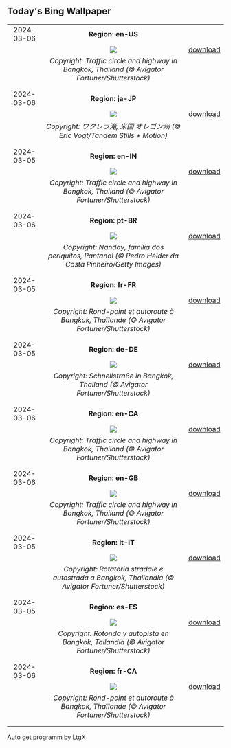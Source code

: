 ## Today's Bing Wallpaper
|      |      |      |
| :----: | :----: | :----: |
|2024-03-06|**Region: en-US**||
||![](https://www.bing.com/th?id=OHR.BangkokCircle_EN-US4243452532_UHD.jpg&pid=hp&w=1152&h=648&rs=1&c=4)| [download](https://www.bing.com/th?id=OHR.BangkokCircle_EN-US4243452532_UHD.jpg)|
||*Copyright: Traffic circle and highway in Bangkok, Thailand (© Avigator Fortuner/Shutterstock)*
||
|||
|2024-03-06|**Region: ja-JP**||
||![](https://www.bing.com/th?id=OHR.WahclellaFalls_JA-JP1412765410_UHD.jpg&pid=hp&w=1152&h=648&rs=1&c=4)| [download](https://www.bing.com/th?id=OHR.WahclellaFalls_JA-JP1412765410_UHD.jpg)|
||*Copyright: ワクレラ滝, 米国 オレゴン州 (© Eric Vogt/Tandem Stills + Motion)*
||
|||
|2024-03-05|**Region: en-IN**||
||![](https://www.bing.com/th?id=OHR.BangkokCircle_EN-IN0487845274_UHD.jpg&pid=hp&w=1152&h=648&rs=1&c=4)| [download](https://www.bing.com/th?id=OHR.BangkokCircle_EN-IN0487845274_UHD.jpg)|
||*Copyright: Traffic circle and highway in Bangkok, Thailand (© Avigator Fortuner/Shutterstock)*
||
|||
|2024-03-06|**Region: pt-BR**||
||![](https://www.bing.com/th?id=OHR.NandayParakeet_PT-BR2771660938_UHD.jpg&pid=hp&w=1152&h=648&rs=1&c=4)| [download](https://www.bing.com/th?id=OHR.NandayParakeet_PT-BR2771660938_UHD.jpg)|
||*Copyright: Nanday, família dos periquitos, Pantanal (© Pedro Hélder da Costa Pinheiro/Getty Images)*
||
|||
|2024-03-05|**Region: fr-FR**||
||![](https://www.bing.com/th?id=OHR.BangkokCircle_FR-FR6646035887_UHD.jpg&pid=hp&w=1152&h=648&rs=1&c=4)| [download](https://www.bing.com/th?id=OHR.BangkokCircle_FR-FR6646035887_UHD.jpg)|
||*Copyright: Rond-point et autoroute à Bangkok, Thaïlande (© Avigator Fortuner/Shutterstock)*
||
|||
|2024-03-05|**Region: de-DE**||
||![](https://www.bing.com/th?id=OHR.BangkokCircle_DE-DE6353935365_UHD.jpg&pid=hp&w=1152&h=648&rs=1&c=4)| [download](https://www.bing.com/th?id=OHR.BangkokCircle_DE-DE6353935365_UHD.jpg)|
||*Copyright: Schnellstraße in Bangkok, Thailand (© Avigator Fortuner/Shutterstock)*
||
|||
|2024-03-06|**Region: en-CA**||
||![](https://www.bing.com/th?id=OHR.BangkokCircle_EN-CA9121846654_UHD.jpg&pid=hp&w=1152&h=648&rs=1&c=4)| [download](https://www.bing.com/th?id=OHR.BangkokCircle_EN-CA9121846654_UHD.jpg)|
||*Copyright: Traffic circle and highway in Bangkok, Thailand (© Avigator Fortuner/Shutterstock)*
||
|||
|2024-03-06|**Region: en-GB**||
||![](https://www.bing.com/th?id=OHR.BangkokCircle_EN-GB8143129520_UHD.jpg&pid=hp&w=1152&h=648&rs=1&c=4)| [download](https://www.bing.com/th?id=OHR.BangkokCircle_EN-GB8143129520_UHD.jpg)|
||*Copyright: Traffic circle and highway in Bangkok, Thailand (© Avigator Fortuner/Shutterstock)*
||
|||
|2024-03-05|**Region: it-IT**||
||![](https://www.bing.com/th?id=OHR.BangkokCircle_IT-IT8552577608_UHD.jpg&pid=hp&w=1152&h=648&rs=1&c=4)| [download](https://www.bing.com/th?id=OHR.BangkokCircle_IT-IT8552577608_UHD.jpg)|
||*Copyright: Rotatoria stradale e autostrada a Bangkok, Thailandia (© Avigator Fortuner/Shutterstock)*
||
|||
|2024-03-05|**Region: es-ES**||
||![](https://www.bing.com/th?id=OHR.BangkokCircle_ES-ES6741125775_UHD.jpg&pid=hp&w=1152&h=648&rs=1&c=4)| [download](https://www.bing.com/th?id=OHR.BangkokCircle_ES-ES6741125775_UHD.jpg)|
||*Copyright: Rotonda y autopista en Bangkok, Tailandia (© Avigator Fortuner/Shutterstock)*
||
|||
|2024-03-06|**Region: fr-CA**||
||![](https://www.bing.com/th?id=OHR.BangkokCircle_FR-CA5359064809_UHD.jpg&pid=hp&w=1152&h=648&rs=1&c=4)| [download](https://www.bing.com/th?id=OHR.BangkokCircle_FR-CA5359064809_UHD.jpg)|
||*Copyright: Rond-point et autoroute à Bangkok, Thaïlande (© Avigator Fortuner/Shutterstock)*
||
|||

Auto get programm by LtgX
